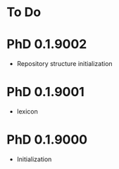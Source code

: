 # To Do

# PhD 0.1.9002

* Repository structure initialization

# PhD 0.1.9001

* lexicon

# PhD 0.1.9000 

* Initialization